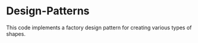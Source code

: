 # Design-Patterns
This code implements a factory design pattern for creating various types of shapes.
